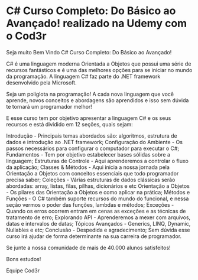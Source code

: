 # C# Curso Completo: Do Básico ao Avançado! realizado na Udemy com o Cod3r


Seja muito Bem Vindo C# Curso Completo: Do Básico ao Avançado!

C# é uma linguagem moderna Orientada a Objetos que possui uma série de recursos fantásticos e é uma das melhores opções para se iniciar no mundo da programação. A linguagem C# faz parte do .NET framework desenvolvido pela Microsoft.

Seja um poliglota na programação! A cada nova linguagem que você aprende, novos conceitos e abordagens são aprendidos e isso sem dúvida te tornará um programador melhor!

E esse curso tem por objetivo apresentar a linguagem C# e os seus recursos e está dividido em 12 seções, quais sejam:

Introdução - Principais temas abordados são: algoritmos, estrutura de dados e introdução ao .NET framework;
Configuração do Ambiente - Os passos necessários para configurar o computador para executar o C#;
Fundamentos - Tem por objetivo estabelecer bases sólidas sobre a linguagem;
Estruturas de Controle - Aqui aprenderemos a controlar o fluxo da aplicação;
Classes & Métodos - Aqui inicia a nossa jornada pela Orientação a Objetos com conceitos essenciais que todo programador precisa saber;
Coleções - Várias estruturas de dados clássicas serão abordadas: array, listas, filas, pilhas, dicionários e etc
Orientação a Objetos - Os pilares das Orientação a Objetos e como aplicar na prática;
Métodos e Funções - O C# também suporte recursos do mundo do funcional, e nessa seção vermos o poder das funções, lambdas e métodos;
Exceções - Quando os erros ocorrem entram em cenas as exceções e as técnicas de tratamento de erro;
Explorando API - Aprenderemos a mexer com arquivos, datas e intervalos de datas;
Tópicos Avançados - Generics, LINQ, Dynamic, Nullables e etc;
Conclusão - Despedida e agradecimento;
Sem dúvida esse curso irá ajudar de forma determinante na sua carreira de programador.

Se junte a nossa comunidade de mais de 40.000 alunos satisfeitos!

Bons estudos!

Equipe Cod3r

